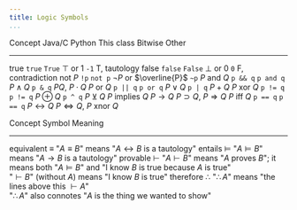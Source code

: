 ```yaml
---
title: Logic Symbols
...
```


Concept          Java/C      Python      This class                      Bitwise    Other
--------        --------    --------    ---------------------------     ---------   ------
true            `true`      `True`      $\top$ or $1$                   `-1`        T, tautology
false           `false`     `False`     $\bot$ or $0$                   `0`         F, contradiction
not $P$         `!p`        `not p`     $\lnot P$ or $\overline{P}$     `~p`
$P$ and $Q$     `p && q`    `p and q`   $P \land Q$                     `p & q`     $P Q$, $P \cdot Q$
$P$ or $Q$      `p || q`    `p or q`    $P \lor Q$                      `p | q`     $P + Q$
$P$ xor $Q$     `p != q`    `p != q`    $P \oplus Q$                    `p ^ q`     $P ⊻ Q$
$P$ implies $Q$                         $P \rightarrow Q$                           $P \supset Q$, $P \Rightarrow Q$
$P$ iff $Q$     `p == q`    `p == q`    $P \leftrightarrow Q$                       $P \Leftrightarrow Q$, $P$ xnor $Q$

Concept          Symbol         Meaning
--------        --------        --------------
equivalent      $\equiv$        "$A \equiv B$" means "$A \leftrightarrow B$ is a tautology"
entails         $\vDash$        "$A \vDash B$" means "$A \rightarrow B$ is a tautology"
provable        $\vdash$        "$A \vdash B$" means "$A$ proves $B$"; it means both "$A \vDash B$" and "I know $B$ is true because $A$ is true"<br/>"$\vdash B$" (without $A$) means "I know $B$ is true"
therefore       $\therefore$    "$\therefore A$" means "the lines above this $\vdash A$"<br/>"$\therefore A$" also connotes "$A$ is the thing we wanted to show"
